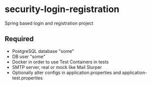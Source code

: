 # security-login-registration
Spring based login and registration project

## Required
- PostgreSQL database "some" 
- DB user "some"
- Docker in order to use Test Containers in tests 
- SMTP server, real or mock like Mail Slurper
- Optionally alter configs in 
application.properties and application-test.properties